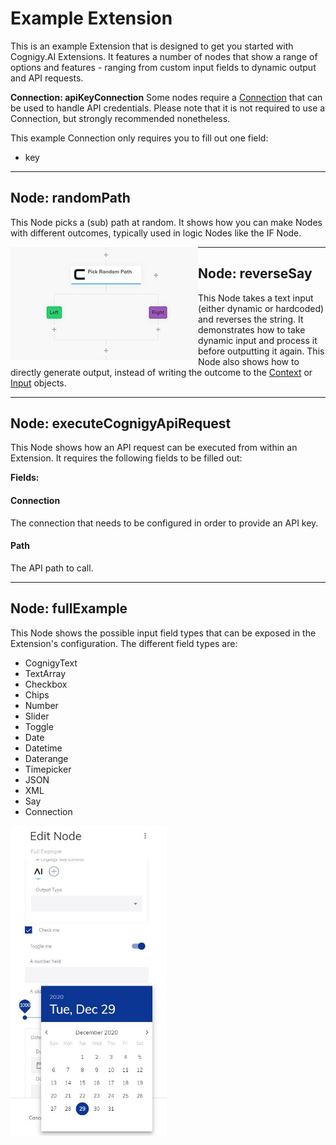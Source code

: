 # Example Extension

This is an example Extension that is designed to get you started with Cognigy.AI Extensions. It features a number of nodes that show a range of options and features - ranging from custom input fields to dynamic output and API requests. 

**Connection: apiKeyConnection**
Some nodes require a [Connection](https://docs.cognigy.com/docs/connections) that can be used to handle API credentials. Please note that it is not required to use a Connection, but strongly recommended nonetheless.

This example Connection only requires you to fill out one field:
- key

----
## Node: randomPath

This Node picks a (sub) path at random. It shows how you can make Nodes with different outcomes, typically used in logic Nodes like the IF Node. 

<img align="left" width="300" height="181" src="https://github.com/Cognigy/Extensions/blob/master/docs/images/random-path.jpg">

----
## Node: reverseSay

This Node takes a text input (either dynamic or hardcoded) and reverses the string. It demonstrates how to take dynamic input and process it before outputting it again. This Node also shows how to directly generate output, instead of writing the outcome to the [Context](https://docs.cognigy.com/docs/context) or [Input](https://docs.cognigy.com/docs/input) objects. 

----
## Node: executeCognigyApiRequest
This Node shows how an API request can be executed from within an Extension. 
It requires the following fields to be filled out:

**Fields:**
#### Connection
The connection that needs to be configured in order to provide an API key. 

#### Path
The API path to call.


----

## Node: fullExample
This Node shows the possible input field types that can be exposed in the Extension's configuration. The different field types are:

- CognigyText
- TextArray
- Checkbox
- Chips
- Number
- Slider
- Toggle
- Date
- Datetime
- Daterange
- Timepicker
- JSON
- XML
- Say
- Connection


<img align="left" width="250" height="496" src="https://github.com/Cognigy/Extensions/blob/master/docs/images/input-fields.JPG">


